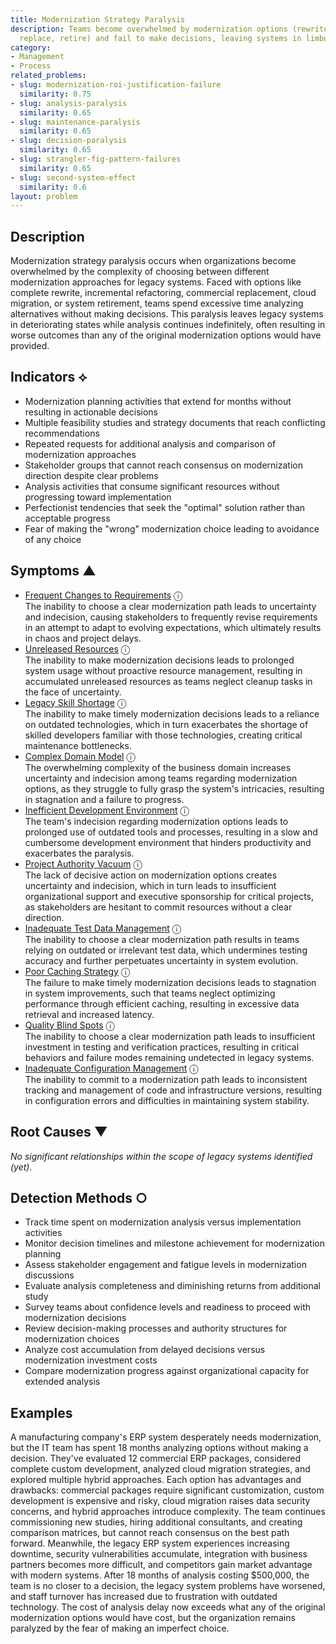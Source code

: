 ```yaml
---
title: Modernization Strategy Paralysis
description: Teams become overwhelmed by modernization options (rewrite, refactor,
  replace, retire) and fail to make decisions, leaving systems in limbo
category:
- Management
- Process
related_problems:
- slug: modernization-roi-justification-failure
  similarity: 0.75
- slug: analysis-paralysis
  similarity: 0.65
- slug: maintenance-paralysis
  similarity: 0.65
- slug: decision-paralysis
  similarity: 0.65
- slug: strangler-fig-pattern-failures
  similarity: 0.65
- slug: second-system-effect
  similarity: 0.6
layout: problem
---
```


## Description

Modernization strategy paralysis occurs when organizations become overwhelmed by the complexity of choosing between different modernization approaches for legacy systems. Faced with options like complete rewrite, incremental refactoring, commercial replacement, cloud migration, or system retirement, teams spend excessive time analyzing alternatives without making decisions. This paralysis leaves legacy systems in deteriorating states while analysis continues indefinitely, often resulting in worse outcomes than any of the original modernization options would have provided.


## Indicators ⟡

- Modernization planning activities that extend for months without resulting in actionable decisions
- Multiple feasibility studies and strategy documents that reach conflicting recommendations
- Repeated requests for additional analysis and comparison of modernization approaches
- Stakeholder groups that cannot reach consensus on modernization direction despite clear problems
- Analysis activities that consume significant resources without progressing toward implementation
- Perfectionist tendencies that seek the "optimal" solution rather than acceptable progress
- Fear of making the "wrong" modernization choice leading to avoidance of any choice


## Symptoms ▲

- [Frequent Changes to Requirements](frequent-changes-to-requirements.md) <span class="info-tooltip" title="Confidence: 0.492, Strength: 0.721">ⓘ</span>
<br/>  The inability to choose a clear modernization path leads to uncertainty and indecision, causing stakeholders to frequently revise requirements in an attempt to adapt to evolving expectations, which ultimately results in chaos and project delays.
- [Unreleased Resources](unreleased-resources.md) <span class="info-tooltip" title="Confidence: 0.459, Strength: 0.709">ⓘ</span>
<br/>  The inability to make modernization decisions leads to prolonged system usage without proactive resource management, resulting in accumulated unreleased resources as teams neglect cleanup tasks in the face of uncertainty.
- [Legacy Skill Shortage](legacy-skill-shortage.md) <span class="info-tooltip" title="Confidence: 0.455, Strength: 0.686">ⓘ</span>
<br/>  The inability to make timely modernization decisions leads to a reliance on outdated technologies, which in turn exacerbates the shortage of skilled developers familiar with those technologies, creating critical maintenance bottlenecks.
- [Complex Domain Model](complex-domain-model.md) <span class="info-tooltip" title="Confidence: 0.447, Strength: 0.669">ⓘ</span>
<br/>  The overwhelming complexity of the business domain increases uncertainty and indecision among teams regarding modernization options, as they struggle to fully grasp the system's intricacies, resulting in stagnation and a failure to progress.
- [Inefficient Development Environment](inefficient-development-environment.md) <span class="info-tooltip" title="Confidence: 0.385, Strength: 0.688">ⓘ</span>
<br/>  The team's indecision regarding modernization options leads to prolonged use of outdated tools and processes, resulting in a slow and cumbersome development environment that hinders productivity and exacerbates the paralysis.
- [Project Authority Vacuum](project-authority-vacuum.md) <span class="info-tooltip" title="Confidence: 0.329, Strength: 0.728">ⓘ</span>
<br/>  The lack of decisive action on modernization options creates uncertainty and indecision, which in turn leads to insufficient organizational support and executive sponsorship for critical projects, as stakeholders are hesitant to commit resources without a clear direction.
- [Inadequate Test Data Management](inadequate-test-data-management.md) <span class="info-tooltip" title="Confidence: 0.320, Strength: 0.746">ⓘ</span>
<br/>  The inability to choose a clear modernization path results in teams relying on outdated or irrelevant test data, which undermines testing accuracy and further perpetuates uncertainty in system evolution.
- [Poor Caching Strategy](poor-caching-strategy.md) <span class="info-tooltip" title="Confidence: 0.305, Strength: 0.662">ⓘ</span>
<br/>  The failure to make timely modernization decisions leads to stagnation in system improvements, such that teams neglect optimizing performance through efficient caching, resulting in excessive data retrieval and increased latency.
- [Quality Blind Spots](quality-blind-spots.md) <span class="info-tooltip" title="Confidence: 0.304, Strength: 0.655">ⓘ</span>
<br/>  The inability to choose a clear modernization path leads to insufficient investment in testing and verification practices, resulting in critical behaviors and failure modes remaining undetected in legacy systems.
- [Inadequate Configuration Management](inadequate-configuration-management.md) <span class="info-tooltip" title="Confidence: 0.301, Strength: 0.775">ⓘ</span>
<br/>  The inability to commit to a modernization path leads to inconsistent tracking and management of code and infrastructure versions, resulting in configuration errors and difficulties in maintaining system stability.

## Root Causes ▼

*No significant relationships within the scope of legacy systems identified (yet).*

## Detection Methods ○

- Track time spent on modernization analysis versus implementation activities
- Monitor decision timelines and milestone achievement for modernization planning
- Assess stakeholder engagement and fatigue levels in modernization discussions
- Evaluate analysis completeness and diminishing returns from additional study
- Survey teams about confidence levels and readiness to proceed with modernization decisions
- Review decision-making processes and authority structures for modernization choices
- Analyze cost accumulation from delayed decisions versus modernization investment costs
- Compare modernization progress against organizational capacity for extended analysis


## Examples

A manufacturing company's ERP system desperately needs modernization, but the IT team has spent 18 months analyzing options without making a decision. They've evaluated 12 commercial ERP packages, considered complete custom development, analyzed cloud migration strategies, and explored multiple hybrid approaches. Each option has advantages and drawbacks: commercial packages require significant customization, custom development is expensive and risky, cloud migration raises data security concerns, and hybrid approaches introduce complexity. The team continues commissioning new studies, hiring additional consultants, and creating comparison matrices, but cannot reach consensus on the best path forward. Meanwhile, the legacy ERP system experiences increasing downtime, security vulnerabilities accumulate, integration with business partners becomes more difficult, and competitors gain market advantage with modern systems. After 18 months of analysis costing $500,000, the team is no closer to a decision, the legacy system problems have worsened, and staff turnover has increased due to frustration with outdated technology. The cost of analysis delay now exceeds what any of the original modernization options would have cost, but the organization remains paralyzed by the fear of making an imperfect choice.
